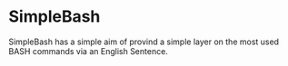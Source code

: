 SimpleBash
==============

SimpleBash has a simple aim of provind a simple layer on the most used BASH commands via an English Sentence.




